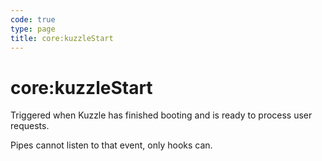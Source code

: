 ```yaml
---
code: true
type: page
title: core:kuzzleStart
---
```


# core:kuzzleStart



Triggered when Kuzzle has finished booting and is ready to process user requests.

<div class="alert alert-info">Pipes cannot listen to that event, only hooks can.</div>
